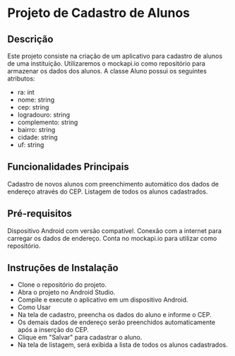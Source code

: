 # Projeto de Cadastro de Alunos
## Descrição
Este projeto consiste na criação de um aplicativo para cadastro de alunos de uma instituição. Utilizaremos o mockapi.io como repositório para armazenar os dados dos alunos. A classe Aluno possui os seguintes atributos:

- ra: int
- nome: string
- cep: string
- logradouro: string
- complemento: string
- bairro: string
- cidade: string
- uf: string

## Funcionalidades Principais
Cadastro de novos alunos com preenchimento automático dos dados de endereço através do CEP.
Listagem de todos os alunos cadastrados.

## Pré-requisitos
Dispositivo Android com versão compatível.
Conexão com a internet para carregar os dados de endereço.
Conta no mockapi.io para utilizar como repositório.

## Instruções de Instalação

- Clone o repositório do projeto.
- Abra o projeto no Android Studio.
- Compile e execute o aplicativo em um dispositivo Android.
- Como Usar
- Na tela de cadastro, preencha os dados do aluno e informe o CEP.
- Os demais dados de endereço serão preenchidos automaticamente após a inserção do CEP.
- Clique em "Salvar" para cadastrar o aluno.
- Na tela de listagem, será exibida a lista de todos os alunos cadastrados.
